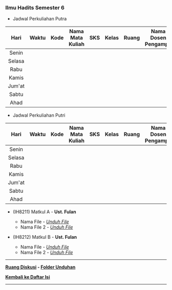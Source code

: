 
### Ilmu Hadits Semester 6

- Jadwal Perkuliahan Putra

| Hari | Waktu | Kode | Nama Mata Kuliah | SKS | Kelas | Ruang | Nama Dosen Pengampu | Jadwal UAS |
| :--: | :---: | :--: | :--------------: | :-: | :---: | :---: | :-----------------: | :--------: |
| Senin |
| Selasa |
| Rabu |
| Kamis |
| Jum'at |
| Sabtu |
| Ahad |

- Jadwal Perkuliahan Putri

| Hari | Waktu | Kode | Nama Mata Kuliah | SKS | Kelas | Ruang | Nama Dosen Pengampu | Jadwal UAS |
| :--: | :---: | :--: | :--------------: | :-: | :---: | :---: | :-----------------: | :--------: |
| Senin |
| Selasa |
| Rabu |
| Kamis |
| Jum'at |
| Sabtu |
| Ahad |

- (IH8211) Matkul A - **Ust. Fulan**
  - Nama File - *[Unduh File](http://www.helmiau.com)*
  - Nama File 2 - *[Unduh File](http://www.helmiau.com)*

- (IH8212) Matkul B - **Ust. Fulan**
  - Nama File - *[Unduh File](http://www.helmiau.com)*
  - Nama File 2 - *[Unduh File](http://www.helmiau.com)*

***
**[Ruang Diskusi](https://github.com/helmiau/stdiis/discussions/8) - [Folder Unduhan](https://github.com/helmiau/stdiis/releases/tag/IH6)**

**[Kembali ke Daftar Isi](#daftar-isi)**

***
